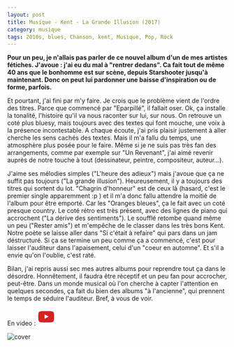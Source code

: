 ```yaml
---
layout: post
title: Musique - Kent - La Grande Illusion (2017)
category: musique
tags: 2010s, blues, Chanson, kent, Musique, Pop, Rock
---
```

**Pour un peu, je n'allais pas parler de ce nouvel album d'un de mes artistes fétiches. J'avoue : j'ai eu du mal à "rentrer dedans". Ca fait tout de même 40 ans que le bonhomme est sur scène, depuis Starshooter jusqu'à maintenant. Donc on peut lui pardonner une baisse d'inspiration ou de forme, parfois.**

Et pourtant, j'ai fini par m'y faire. Je crois que le problème vient de l'ordre des titres. Parce que commencé par "Eparpillé", il fallait oser. Ok, ça installe la tonalité, l'histoire qu'il va nous raconter sur lui, sur nous. On retrouve un coté plus bluesy, mais toujours avec des textes qui font mouche, une voix à la présence incontestable. A chaque écoute, j'ai pris plaisir justement à aller cherche les sens cachés des textes. Mais il m'a fallu du temps, une atmosphère plus posée pour le faire. Même si je ne suis pas très fan des arrangements, comme par exemple sur "Un Revenant", j'ai aimé revenir auprès de notre touche à tout (dessinateur, peintre, compositeur, auteur...).

J'aime ses mélodies simples ("L'heure des adieux") mais j'avoue que ça ne suffit pas toujours ("La grande illusion"). Heureusement, il y a toujours des titres qui sortent du lot. "Chagrin d'honneur" est de ceux là (hasard, c'est le premier single apparemment :p ) et il m'a donc fallu attendre la moitié de l'album pour être emporté. Car les "Oranges bleues", ça le fait avec un coté presque country. Le coté rétro est très présent, avec des lignes de piano qui accrochent ("La dérive des sentiments"). Le soufflé retombe quand même un peu ("Rester amis") et m'empêche de le classer dans les très bons Kent. Notre poète se laisse aller dans "Si c'était à refaire" qui pars dans un jam déstructuré. Si ça se termine un peu comme ça a commencé, c'est pour laisser l'auditeur dans l'apaisement, celui d'un "coeur en automne". Et s'il a envie qu'on l'oublie, c'est raté.

Bilan, j'ai repris aussi sec mes autres albums pour reprendre tout ça dans le désordre. Honnêtement, il faudra être réceptif et un peu fan pour accrocher, peut-être. Dans un monde musical où l'on cherche à capter l'attention en quelques secondes, ça fait du bien des albums "à l'ancienne", qui prennent le temps de séduire l'auditeur. Bref, à vous de voir.

En video : [![video](/images/youtube.png)](https://www.youtube.com/watch?v=swPRsFY-59U)

![cover](https://filedn.eu/llqi9IBxlYouGRXYG2xlROb/img/2017/kent-la-grande-illusion.jpg)
